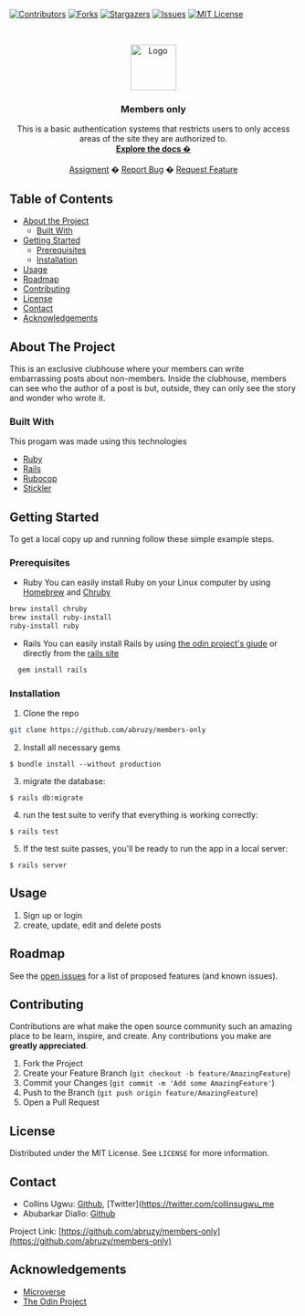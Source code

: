 <!-- PROJECT SHIELDS -->
<!--
*** I'm using markdown "reference style" links for readability.
*** Reference links are enclosed in brackets [ ] instead of parentheses ( ).
*** See the bottom of this document for the declaration of the reference variables
*** for contributors-url, forks-url, etc. This is an optional, concise syntax you may use.
*** https://www.markdownguide.org/basic-syntax/#reference-style-links
-->
[![Contributors][contributors-shield]][contributors-url]
[![Forks][forks-shield]][forks-url]
[![Stargazers][stars-shield]][stars-url]
[![Issues][issues-shield]][issues-url]
[![MIT License][license-shield]][license-url]



<!-- PROJECT LOGO -->
<br />
<p align="center">
  <a href="https://www.microverse.org/">
    <img src="doc/microverse.png" alt="Logo" width="80" height="80">
  </a>

  <h3 align="center">Members only</h3>

  <p align="center">
    This is a basic authentication systems that restricts users to only access areas of the site they are authorized to.
    <br />
    <a href="https://github.com/abruzy/members-only/blob/master/README.md"><strong>Explore the docs �</strong></a>
    <br />
    <br />
    <a href="https://www.theodinproject.com/courses/ruby-programming/lessons/advanced-building-blocks.">Assigment</a>
    �
    <a href="https://github.com/abruzy/members-only/issues">Report Bug</a>
    �
    <a href="https://github.com/abruzy/members-only/issues">Request Feature</a>
  </p>
</p>



<!-- TABLE OF CONTENTS -->
## Table of Contents

* [About the Project](#about-the-project)
  * [Built With](#built-with)
* [Getting Started](#getting-started)
  * [Prerequisites](#prerequisites)
  * [Installation](#installation)
* [Usage](#usage)
* [Roadmap](#roadmap)
* [Contributing](#contributing)
* [License](#license)
* [Contact](#contact)
* [Acknowledgements](#acknowledgements)



<!-- ABOUT THE PROJECT -->
## About The Project

<!-- [![Product Name Screen Shot][product-screenshot]](https://example.com) -->
This is an exclusive clubhouse where your members can write embarrassing posts about non-members. Inside the clubhouse, members can see who the author of a post is but, outside, they can only see the story and wonder who wrote it.

### Built With
This progam was made using this technologies
* [Ruby](https://www.ruby-lang.org/en/)
* [Rails](https://rubyonrails.org/)
* [Rubocop](https://github.com/rubocop-hq/rubocop)
* [Stickler](https://stickler-ci.com/)


<!-- GETTING STARTED -->
## Getting Started

To get a local copy up and running follow these simple example steps.

### Prerequisites

* Ruby
You can easily install Ruby on your Linux computer by using [Homebrew](https://docs.brew.sh/) and [Chruby](https://github.com/postmodern/chruby)
```sh
brew install chruby
brew install ruby-install
ruby-install ruby
```

* Rails
  You can easily install Rails by using [the odin project's giude](https://www.theodinproject.com/courses/web-development-101/lessons/your-first-rails-application) or directly from the [rails site](https://rubyonrails.org/)

```sh
  gem install rails
```

### Installation

<!-- 1. Get a free API Key at [https://example.com](https://example.com) -->
1. Clone the repo
```sh
git clone https://github.com/abruzy/members-only
```
2. Install all necessary gems
```
$ bundle install --without production
```
3. migrate the database:
```
$ rails db:migrate
```
4. run the test suite to verify that everything is working correctly:
```
$ rails test
```
5. If the test suite passes, you'll be ready to run the app in a local server:

```
$ rails server
```

<!-- USAGE EXAMPLES -->
## Usage
1. Sign up or login
2. create, update, edit and delete posts

<!-- ROADMAP -->
## Roadmap

See the [open issues](https://github.com/abruzy/members-only/issues) for a list of proposed features (and known issues).


<!-- CONTRIBUTING -->
## Contributing

Contributions are what make the open source community such an amazing place to be learn, inspire, and create. Any contributions you make are **greatly appreciated**.

1. Fork the Project
2. Create your Feature Branch (`git checkout -b feature/AmazingFeature`)
3. Commit your Changes (`git commit -m 'Add some AmazingFeature'`)
4. Push to the Branch (`git push origin feature/AmazingFeature`)
5. Open a Pull Request



<!-- LICENSE -->
## License

Distributed under the MIT License. See `LICENSE` for more information.


<!-- CONTACT -->
## Contact


* Collins Ugwu: [Github](https://github.com/collinsugwu), [Twitter](https://twitter.com/collinsugwu_me
* Abubarkar Diallo: [Github](https://github.com/abruzy)

Project Link: [https://github.com/abruzy/members-only](https://github.com/abruzy/members-only)

<!-- ACKNOWLEDGEMENTS -->
## Acknowledgements
* [Microverse](https://www.microverse.org/)
* [The Odin Project](https://www.theodinproject.com/)




<!-- MARKDOWN LINKS & IMAGES -->
<!-- https://www.markdownguide.org/basic-syntax/#reference-style-links -->
[contributors-shield]: https://img.shields.io/github/contributors/abruzy/members-only
[contributors-url]: https://github.com/abruzy/members-only/graphs/contributors
[forks-shield]: https://img.shields.io/github/forks/abruzy/members-only
[forks-url]: https://github.com/abruzy/members-only/network/members
[stars-shield]: https://img.shields.io/github/stars/abruzy/members-only
[stars-url]: https://github.com/abruzy/members-only/stargazers
[issues-shield]: https://img.shields.io/github/issues/abruzy/members-only
[issues-url]: https://github.com/abruzy/members-only/issues
[license-shield]: https://img.shields.io/github/license/abruzy/members-only
[license-url]: https://github.com/abruzy/members-only/blob/master/LICENSE.txt

